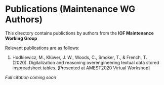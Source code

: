 # Publications (Maintenance WG Authors)

This directory contains publictions by authors from the __IOF Maintenance Working Group__

Relevant publications are as follows:
1. Hodkiewicz, M., Klüwer, J. W., Woods, C., Smoker, T., & French, T. (2020). Digitalization and reasoning overengineering textual data stored inspreadsheet tables. [Presented at AMEST2020 Virtual Workshop]

*Full citation coming soon*


